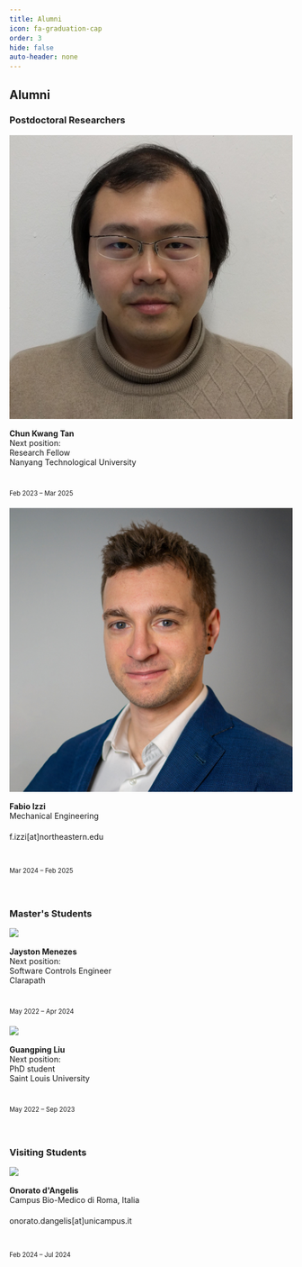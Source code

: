 ```yaml
---
title: Alumni
icon: fa-graduation-cap
order: 3
hide: false
auto-header: none
---
```


## **Alumni**


### **Postdoctoral Researchers**

<div class="group">
<div class="people">
	<div class="photo">
		<img src="/assets/people/alumni/postdoc_2023_chun_kwang_tan.jpg" />
	</div>
	<div class="spec">
		<p>
		<strong>Chun Kwang Tan</strong><br>
		Next position:<br>
		Research Fellow<br>
		Nanyang Technological University<br>
		<a href="https://scholar.google.com/citations?user=Qi8y8W4AAAAJ&hl=en" target="_blank" title="google scholar"><i class="ai ai-google-scholar"></i></a>&nbsp;
		<a href="https://jp.linkedin.com/in/chun-kwang-tan-a806412b" target="_blank" title="linkedin"><i class="fa-brands fa-linkedin"></i></a><br>
		<font style="font-size: 80%">Feb 2023 &ndash; Mar 2025</font><font style="font-size: 250%"><br></font>
		</p>
	</div>
</div>

<div class="people">
	<div class="photo">
		<img src="/assets/people/alumni/postdoc_2024_fabio_izzi.jpg" />
	</div>
	<div class="spec">
		<p>
		<strong>Fabio Izzi</strong><br>
		Mechanical Engineering<br>
		f.izzi[at]northeastern.edu<font style="font-size: 250%"><br></font>
		<a href="https://scholar.google.com/citations?user=xvlJPPoAAAAJ&hl=en" target="_blank" title="google scholar"><i class="ai ai-google-scholar"></i></a>&nbsp;
		<a href="https://www.linkedin.com/in/fabio-izzi/?originalSubdomain=de" target="_blank" title="linkedin"><i class="fa-brands fa-linkedin"></i></a>&nbsp;
		<a href="https://twitter.com/fi_izzi" target="_blank"><i class="fa-brands fa-x-twitter" title="twitter"></i></a><br>
		<font style="font-size: 80%">Mar 2024 &ndash; Feb 2025</font><font style="font-size: 250%"><br></font>
		</p>
	</div>
</div>

</div>

<br>


### **Master's Students**

<div class="group">
<div class="people">
	<div class="photo">
		<img src="/assets/people/alumni/ms_2022_jayston_menezes.jpg" />
	</div>
	<div class="spec">
		<p>
		<strong>Jayston Menezes</strong><br>
		Next position:<br>
		Software Controls Engineer<br>
		Clarapath<br>
		<a href="https://jayston-menezes.github.io/Portfolio/" target="_blank"><i class="fa fa-home"></i></a>&nbsp;
		<a href="
		https://www.linkedin.com/in/jayston-menezes" target="_blank"><i class="fa-brands fa-linkedin"></i></a>&nbsp;
		<a href="https://github.com/jayston-menezes" target="_blank"><i class="fa-brands fa-github"></i></a>&nbsp;
		<a href="
		https://scholar.google.com/citations?user=NzSb5UsAAAAJ&hl=en" target="_blank">
		<i class="ai ai-google-scholar-square"></i></a><br>
		<font style="font-size: 80%">May 2022 &ndash; Apr 2024</font><font style="font-size: 250%"><br></font>
		</p>
	</div>
</div>
<div class="people">
	<div class="photo">
		<img src="/assets/people/alumni/ms_2022_guangping_liu.jpg" />
	</div>
	<div class="spec">
		<p>
		<strong>Guangping Liu</strong><br>
		Next position:<br>
		PhD student<br>
		Saint Louis University<br>
		<a href="
		https://www.linkedin.com/in/guangping-liu-01355b22b/" target="_blank"><i class="fa-brands fa-linkedin"></i></a><br>
		<font style="font-size: 80%">May 2022 &ndash; Sep 2023</font><font style="font-size: 250%"><br></font>
		</p>
	</div>
</div>
</div>

<br>

### **Visiting Students**

<div class="group">
<div class="people">
	<div class="photo">
		<img src="/assets/people/alumni/visiting_phd_2024_onorato_dAngelis.jpg" />
	</div>
	<div class="spec">
		<p>
		<strong>Onorato d'Angelis</strong><br>
		Campus Bio-Medico di Roma, Italia<br>
		onorato.dangelis[at]unicampus.it<font style="font-size: 250%"><br></font>
		<a href="https://scholar.google.com/citations?user=FV510mQAAAAJ&hl=en" target="_blank" title="google scholar"><i class="ai ai-google-scholar"></i></a>&nbsp;
		<a href="https://www.linkedin.com/in/onorato-d%E2%80%99angelis-7830771a8/" target="_blank" title="linkedin"><i class="fa-brands fa-linkedin"></i></a><br>
		<font style="font-size: 80%">Feb 2024 &ndash; Jul 2024</font><font style="font-size: 250%"><br></font>
		</p>
	</div>
</div>
</div>

<br>

